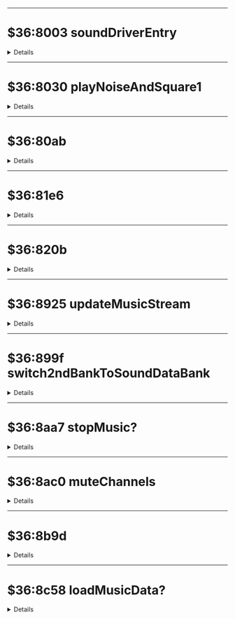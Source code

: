 ________________________________________________________________________________
# $36:8003 soundDriverEntry
<details>

### args:
+	[in] u8 $7f43 : ?
+	[in] u8 $7f49 : soundId ( =$ca | #80); #40 = playLast?

### callers:
+	$3f:faf2(irq worker)

### code:
```js
{
	if ($7f43 == #37) { //bne $8011
$800a:
		$7f49 = 0;
		//beq 8014
	} else {
$8011:
		$8b9d();
	}
$8014:
	$8925();
	$4015 |= #0f;	//4015:soundreg #0f:enable( noise | triangle | square-1 | square-0 )
	$8030();
	$80ab();

	$7f40 <<= 1;
	a = $7f42 << 1;	//
	ror $7f40;	//再生中なら最上位に1
	return;
$8030:
}
```
</details>

________________________________________________________________________________
# $36:8030 playNoiseAndSquare1
<details>

```js
{
	if ($7f49 == 0) return; //beq 80aa
	if ($7f4f >= 0) $8079 //bpl 8079
	if (($7f4f & 1) != 0) { //$8064 //beq
$803e:
		$7f4f &= #fe;
		$4004 = $7f8e|$7f80	//sq1 ctrl0
		$4005 = $7f87;		//sq1 ctrl1
		$4006 = $7f72;		//sq1 freq.low
		$4007 = $7f79;		//sq1 freq.high
		//goto $8079;
	} else {
$8064:
		$4004 = $7f8e | $7f80;
		a = $7f87 << 1;
		if (!carry) { //bcs 8079
			$4006 = $7f72;
		}
	}
$8079:
	if ($7f50 >= 0) return;	//bpl 80aa
	if (($7f50 & 1)) != 0) { //beq 809c
$8082:
		$7f50 &= #fe;
		$400c = $7f81 | #30;	//noise ctrl0; #30 = envelope decay loop | envelope decay disabled
		$400e = a = $7f73;	//noise freq.low
		$400f = a;		//noise freq.high
		return;
	}
$809c:
	$400c = $7f81 | #30;
	$400e = $7f73;
$80aa:
	return;
$80ab:
}
```
</details>

________________________________________________________________________________
# $36:80ab
<details>

### code:
```js
{
	if ($7f42 >= 0) return;	//bmi 80b1
$80b1:
	if ($7f4a >= 0) $80f5;	//bpl
	if ( ($7f4a & 1) != 0) { //beq 80e0
		$7f4a &= #fe;
		$4000 = $7f89 | $7f7b;
		$4001 = $7f82;
		$4002 = $7f6d;
		$4003 = $7f74;
		//goto $80f5;
	} else {
$80e0:
		$4000 = $7f89 | $7f7b;
		a = $7f82 << 1;
		if (!carry) {	//bcs $80f5
			$4002 = $7f6d;
		}
	}
$80f5:
	if ($7f4f < 0) $813e;	//bmi
	if ($7f4b >= 0) $813e;	//bpl
$80ff:
	//...
}
```
</details>

________________________________________________________________________________
# $36:81e6
<details>

### code
```js
{
	x = $d0;
	if ($7f4a.x >= 0) 820a
	if ($7f5f.x != 0) 81f5
	$820b();
$81f5:
	x = $d0;
	$7f5f.x--;
	if ($7f97.x != 0) 8207
$81ff:
	if ($7f9e.x == 0) 820a
	$7f9e.x--;
$8207:
	$7f97.x--;
$820a:
	return;
}
```
</details>

________________________________________________________________________________
# $36:820b
<details>

### code
```js
{
	$d3,d4 = $7f51.x,$7f58.x
	y = 0;
	a = $d3[y]; y++;
	if (a < #e0) $826f
$821e:
	x = (a - #e0) << 1;
	$d8,d9 = $822f.x,$8230.x
	(*$d8)();
}
```
</details>

________________________________________________________________________________
# $36:8925 updateMusicStream
<details>

### args:
+	[in] u8 $7f40 : soundIdPlayingOn? | #80
+	[in] u8 $7f41 : lastPlayedMusic?
+	[in] u8 $7f42 : controlFlag 01:playNew 02:playLast 04:stopMusic 40:delayedStop 80:playOn
+	[in] u8 $7f43 : soundIdToPlay?

### code:
```js
{
	switch2ndBankToSoundDataBank($7f43);	//$899f();
	x = a = $7f42;
	if ((a & 1) == 0) 895d;	//beq
	if ((a = $7f40) >= 0) 8949;	//bpl
	if ((a & #7f) == $7f43) 8956;	//beq
	if (a != #37) 8949;	//bne
$8940:
	$7f43 = a;	//(7f40&7f) = 37
	switch2ndBankToSoundDataBank($7f43);	//$899f();
	return $8956();
$8949:
	$7f41 = a;
	$7f40 = $7f43;
	$89c3();
	return;
$8956:
	$7f42 = #80;
	goto $899b; //bmi
$895d:
	a = x & 2;
	if (a == 0) 8977;
	$7f40 = $7f43 = $7f41;
	$7f42 = 1;
	switch2ndBankToSoundDataBank($7f43);	//$899f();
	$89c3();
	return;
$8977:
	a = x & 4;
	if (a == 0) 897f;
	stopMusic();	//$8aa7();	//stopMusic?

	a = $7f42 & #20;
	if (a == 0) 898c;
	$8af0();
	return $8996();
$898c:
	a = $7f42 & #40;
	if (a == 0) 8996;
	$8b11();
$8996:
	if ($7f42 < 0) { // bpl $899e;
$899b:
		$8b2d();
	}
$899e:
	return;
$899f:
}
```
</details>

________________________________________________________________________________
# $36:899f switch2ndBankToSoundDataBank
<details>

### args:
+	[in] u8 $7f43 : soundId
```js
{
	$8000 = #7;	//switch 2nd bank
	x = 0;
	if ($7f43 >= #19) { //bcc 89b8
		x++;
		if ($7f43 >= #2b) { //bcc 89b8
			x++;
			if ($7f43 >= #3b) { //bcc 89b8
				x++;
			}
		}
	}
$89b8:
	$8001 = $89bf,x
	return;
}
```
</details>

________________________________________________________________________________
# $36:8aa7 stopMusic?
<details>

```js
{
	if ((a = ($7f42 & #8)) != 0) $8ab5;
	$7f42 = a;	//0
	muteChannels();	//$8ac0();
	return;
$8ab5:
	$7f42 = #c0;
	$7f48 = 0;
	return;
}
```
</details>

________________________________________________________________________________
# $36:8ac0 muteChannels
<details>

### code
```js
{
	for (x = 3;x >= 0;x--) {
		if ($7f4a.x >= 0) continue;	//bpl 8aec
		if (x == 1) {	//bne 8ad2
			//square-wave 1
			if ($7f4f < 0) continue;	//bmi 8aec
			//bpl 8adb
		} else {
$8ad2:
			if (x == 3) { //bne 8adb
$8ad6:
				//noise
				if ($7f50 < 0) continue; //bmi 8aec
			}
		}
$8adb:
		a = x;
		y = a << 2;
		if (x == 2) { // bne 8ae7
$8ae3:			//tri-wave channel
			a = #80;	//linear counter start
			//bne 8ae9
		} else {
$8ae7:			a = #30;	//envelope decay loop | envelope decay disabled
		}
$8ae9:
		$4000.y = a;	//each channel's ctrl0
$8aec:
	}
$8aef:
	return;
}
```
</details>

________________________________________________________________________________
# $36:8b9d
<details>

```js
{
	a = $7f49;
	if (a == 0) $8bb7
	if (a == #ff) $8bb1
	a <<= 1;
	if (carry) $8bad	//msb set = soundeffect
	$8c58();	//loadMusicData?
	return;
$8bad:
	$8bb8();	//loadSoundEffectData?
	return;
$8bb1:	//#ff
	$7f49++;
	$8c29();
$8bb7:
	return;
}
```
</details>

________________________________________________________________________________
# $36:8c58 loadMusicData?
<details>

```js
{
	$d2 = #ff;
	$d0 = #03
	$d1 = #05;
	$36:81e6();
	$36:857d();
	$d0++;
	$d1 = 1;
	$36:81e6();
	$36:857d();
	return;
}
```
</details>
